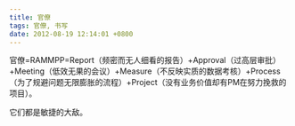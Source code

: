 ```yaml
---
title: 官僚
tags: 官僚, 书写
date: 2012-08-19 12:14:01 +0800
---
```



官僚=RAMMPP=Report（频密而无人细看的报告）+Approval（过高层审批）+Meeting（低效无果的会议）+Measure（不反映实质的数据考核）+Process（为了规避问题无限膨胀的流程）+Project（没有业务价值却有PM在努力挽救的项目）。

它们都是敏捷的大敌。

